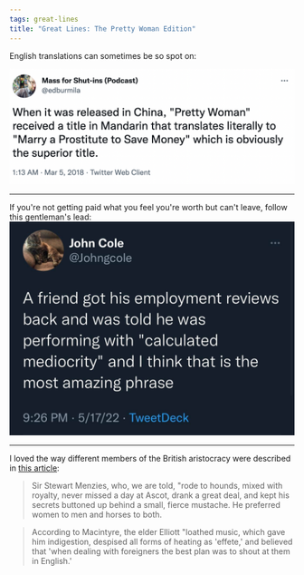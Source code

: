 ```yaml
---
tags: great-lines
title: "Great Lines: The Pretty Woman Edition"
---
```


English translations can sometimes be so spot on:

![prettywoman](https://raw.githubusercontent.com/muneer78/muneer78.github.io/master/images/prettywoman.png)
___

If you're not getting paid what you feel you're worth but can't leave, follow this gentleman's lead:
![calculatedmediocrity](https://raw.githubusercontent.com/muneer78/muneer78.github.io/master/images/calculatedmediocrity.jpg)
___

I loved the way different members of the British aristocracy were described in <a target="_blank" rel="noopener noreferrer nofollow" href="%5Bhttps://www.newyorker.com/magazine/2014/07/28/philby%5D(https://www.newyorker.com/magazine/2014/07/28/philby)">this article</a>:

> Sir Stewart Menzies, who, we are told, "rode to hounds, mixed with royalty, never missed a day at Ascot, drank a great deal, and kept his secrets buttoned up behind a small, fierce mustache. He preferred women to men and horses to both. 

> According to Macintyre, the elder Elliott "loathed music, which gave him indigestion, despised all forms of heating as 'effete,' and believed that 'when dealing with foreigners the best plan was to shout at them in English.'
